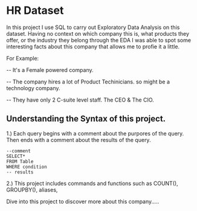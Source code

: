 # HR Dataset
In this project I use SQL to carry out Exploratory Data Analysis on this dataset. Having no context on which company this is, what products they offer, or the industry they belong through the EDA I was able to spot some interesting facts about this company that allows me to profie it a little.

For Example:

-- It's a Female powered company.

-- The company hires a lot of Product Techinicians. so might be a technology company.

-- They have only 2 C-suite level staff. The CEO & The CIO.







## Understanding the Syntax of this project.

1.) Each query begins with a comment about the purpores of the query. Then ends with a comment about the results of the query.
    
    
    --comment
    SELECT*
    FROM Table
    WHERE condition
    -- results
    
    
2.) This project includes commands and functions such as COUNT(), GROUPBY(), aliases, 



Dive into this project to discover more about this company.....
